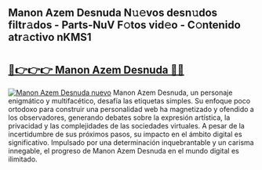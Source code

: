 ## Manon Azem Desnuda N𝚞𝚎vos desn𝚞dos filtr𝚊dos - Parts-NuV F𝚘tos vid𝚎o - C𝚘ntenido atr𝚊ctivo nKMS1

# <h2><a href="http://mb8mir.tromn.icu/?c=Manon+Azem+Desnuda">🔗👉👉👉 Manon Azem Desnuda 🔗🔗</a></h2>

[![Manon Azem Desnuda nuevo](https://i.imgur.com/pEAQMta.gif)](http://mb8mir.tromn.icu/?c=Manon+Azem+Desnuda)
Manon Azem Desnuda, un personaje enigmático y multifacético, desafía las etiquetas simples. Su enfoque poco ortodoxo para construir una personalidad web ha magnetizado y ofendido a los observadores, generando debates sobre la expresión artística, la privacidad y las complejidades de las sociedades virtuales. A pesar de la incertidumbre de sus próximos pasos, su impacto en el ámbito digital es significativo. Impulsado por una determinación inquebrantable y un carisma innegable, el progreso de Manon Azem Desnuda en el mundo digital es ilimitado.
